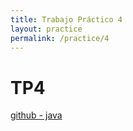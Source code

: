 ```yaml
---
title: Trabajo Práctico 4
layout: practice
permalink: /practice/4
---
```


# TP4

[github - java](https://classroom.github.com/a/RFlVqwwp)